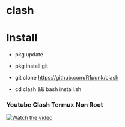 # clash

# Install
- pkg update  

- pkg install git

- git clone https://github.com/R1punk/clash   

- cd clash && bash install.sh


### Youtube Clash Termux Non Root
[![Watch the video](https://i.ibb.co/74c2SGK/Screenshot-20220310-155911013.jpg)](https://youtu.be/Od_n5uq03W4) 
